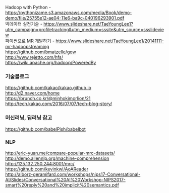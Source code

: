 Hadoop with Python - https://pythonizame.s3.amazonaws.com/media/Book/demo-demo/file/25755e12-ae04-11e6-ba9c-040196293901.pdf  
빅데이터 실전기술 - https://www.slideshare.net/TaeYoungLee1?utm_campaign=profiletracking&utm_medium=sssite&utm_source=ssslideview  
파이썬으로 MR 개발하기 - https://www.slideshare.net/TaeYoungLee1/20141111-mr-hadoopstreaming  
https://github.com/bmatzelle/gow  
http://www.rejetto.com/hfs/  
https://wiki.apache.org/hadoop/PoweredBy  

### 기술블로그

https://github.com/kakao/kakao.github.io  
http://d2.naver.com/home  
https://brunch.co.kr/@minhokimorlion/21  
http://tech.kakao.com/2016/07/07/tech-blog-story/  


### 머신러닝, 딥러닝 참고
https://github.com/babelPish/babelbot  
  
### NLP
http://eric-yuan.me/compare-popular-mrc-datasets/  
http://demo.allennlp.org/machine-comprehension  
http://125.132.250.244:8001/mrc/  
https://github.com/kevinkwl/AoAReader  
http://alborz-geramifard.com/workshops/nips17-Conversational-AI/Slides/Conversational%20AI%20Workshop-NIPS2017-smart%20reply%20and%20implicit%20semantics.pdf  
